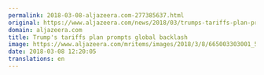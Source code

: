 ```yaml
---
permalink: 2018-03-08-aljazeera.com-277385637.html
original: https://www.aljazeera.com/news/2018/03/trumps-tariffs-plan-prompts-global-backlash-180308111657222.html
domain: aljazeera.com
title: Trump's tariffs plan prompts global backlash
image: https://www.aljazeera.com/mritems/images/2018/3/8/665003303001_5747486111001_5747454685001-th.jpg
date: 2018-03-08 12:20:05
translations: en
---
```


